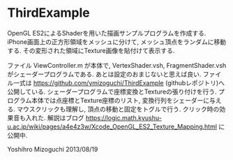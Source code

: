 ThirdExample
============
OpenGL ES2によるShaderを用いた描画サンプルプログラムを作成する.
iPhone画面上の正方形領域をメッシュに分けて, メッシュ頂点をランダムに移動する.
その変形された領域にTexture画像を貼付けて表示する.

ファイル ViewController.m が本体で, VertexShader.vsh, FragmentShader.vshがシェーダープログラムである.
あとは設定のおまじないと思えば良い. ファイル一式は https://github.com/ymizoguchi/ThirdExample (githubレポジトリ)へ
公開している. シェーダープログラムで座標変換とTextureの張り付けを行う. プログラム本体では点座標とTexture座標のリスト, 
変換行列をシェーダーに与える. マウスクリックも理解し, 頂点の移動と固定をトグルで行う. クリック時の効果音も入れた. 
解説はブログ https://logic.math.kyushu-u.ac.jp/wiki/pages/a4e4z3w/Xcode_OpenGL_ES2_Texture_Mapping.html に公開中.

Yoshihro Mizoguchi
2013/08/19

